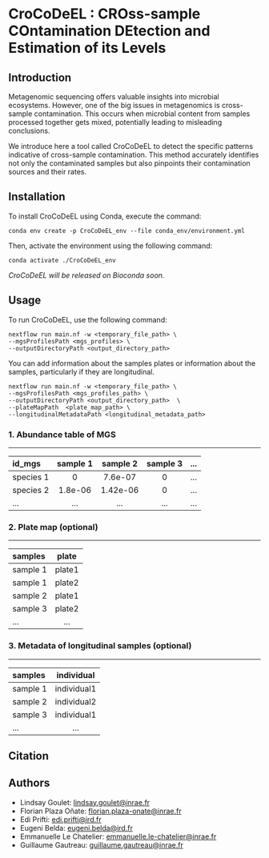 # CroCoDeEL : **CRO**ss-sample **CO**ntamination **DE**tection and **E**stimation of its **L**evels

## Introduction

Metagenomic sequencing offers valuable insights into microbial ecosystems. However, one of the big issues in metagenomics is cross-sample contamination. This occurs when microbial content from samples processed together gets mixed, potentially leading to misleading conclusions.

We introduce here a tool called CroCoDeEL to detect the specific patterns indicative of cross-sample contamination. This method accurately identifies not only the contaminated samples but also pinpoints their contamination sources and their rates.

## Installation

To install CroCoDeEL using Conda, execute the command:

```
conda env create -p CroCoDeEL_env --file conda_env/environment.yml
```

Then, activate the environment using the following command: 

```
conda activate ./CroCoDeEL_env
```

_CroCoDeEL will be released on Bioconda soon._

## Usage

To run CroCoDeEL, use the following command:

```
nextflow run main.nf -w <temporary_file_path> \
--mgsProfilesPath <mgs_profiles> \
--outputDirectoryPath <output_directory_path>
```

You can add information about the samples plates or information about the samples, particularly if they are longitudinal.

```
nextflow run main.nf -w <temporary_file_path> \
--mgsProfilesPath <mgs_profiles_path> \
--outputDirectoryPath <output_directory_path>  \
--plateMapPath  <plate_map_path> \
--longitudinalMetadataPath <longitudinal_metadata_path>
```

### 1. Abundance table of MGS
____________________

<center>

|   id_mgs  | sample 1 | sample 2 | sample 3 |    ...   | 
|:----------|:--------:|:--------:|:--------:|:--------:| 
| species 1 |     0    |  7.6e-07 |     0    |    ...   | 
| species 2 |  1.8e-06 | 1.42e-06 |     0    |    ...   | 
|    ...    |    ...   |    ...   |    ...   |    ...   | 

</center>

### 2. Plate map (optional)
____________________

<center>

| samples  |  plate  | 
|:---------|:-------:|
| sample 1 |  plate1 | 
| sample 1 |  plate2 |
| sample 2 |  plate1 |
| sample 3 |  plate2 |
|   ...    |   ...   | 

</center>

### 3. Metadata of longitudinal samples (optional)
____________________

<center>

| samples  |  individual  | 
|:---------|:------------:|
| sample 1 |  individual1 | 
| sample 2 |  individual2 |
| sample 3 |  individual1 |
|   ...    |      ...     | 

</center>

## Citation

## Authors
* Lindsay Goulet: lindsay.goulet@inrae.fr
* Florian Plaza Oñate: florian.plaza-onate@inrae.fr
* Edi Prifti: edi.prifti@ird.fr
* Eugeni Belda: eugeni.belda@ird.fr
* Emmanuelle Le Chatelier: emmanuelle.le-chatelier@inrae.fr
* Guillaume Gautreau: guillaume.gautreau@inrae.fr
